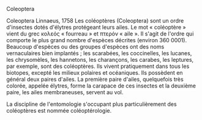 

Coleoptera

Coleoptera
Linnaeus, 1758
Les coléoptères (Coleoptera) sont un ordre d'insectes dotés d'élytres protégeant leurs ailes. Le mot « coléoptère » vient du grec κολεός « fourreau » et πτερόν « aile ». Il s'agit de l'ordre qui comporte le plus grand nombre d'espèces décrites (environ 360 0001). Beaucoup d'espèces ou des groupes d'espèces ont des noms vernaculaires bien implantés ; les scarabées, les coccinelles, les lucanes, les chrysomèles, les hannetons, les charançons, les carabes, les leptures, par exemple, sont des coléoptères. Ils vivent pratiquement dans tous les biotopes, excepté les milieux polaires et océaniques. Ils possèdent en général deux paires d'ailes. La première paire d'ailes, quelquefois très colorée, appelée élytres, forme la carapace de ces insectes et la deuxième paire, les ailes membraneuses, servent au vol.

La discipline de l'entomologie s'occupant plus particulièrement des coléoptères est nommée coléoptérologie.

